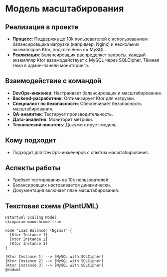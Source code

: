 # Модель масштабирования

## Реализация в проекте
- **Процесс**: Поддержка до 10k пользователей с использованием балансировщика нагрузки (например, Nginx) и нескольких экземпляров Ktor, подключённых к MySQL.
- **Реализация**: Балансировщик распределяет запросы, каждый экземпляр Ktor взаимодействует с MySQL через SQLCipher. Тёмная тема в админ-панели мониторинга.

## Взаимодействие с командой
- **DevOps-инженер**: Настраивает балансировщик и масштабирование.
- **Backend-разработчик**: Оптимизирует Ktor для нагрузки.
- **Специалист по безопасности**: Обеспечивает безопасность масштабирования.
- **QA-аналитик**: Тестирует производительность.
- **Дата-аналитик**: Мониторит метрики.
- **Технический писатель**: Документирует модель.

## Кому подходит
- Подходит для DevOps-инженеров с опытом масштабирования.

## Аспекты работы
- Требует тестирования на 10k пользователей.
- Балансировщик настраивается динамически.
- Документация включает план масштабирования.

## Текстовая схема (PlantUML)
```plantuml
@startuml Scaling Model
skinparam monochrome true

node "Load Balancer (Nginx)" {
  [Ktor Instance 1]
  [Ktor Instance 2]
  [Ktor Instance 3]
}

[Ktor Instance 1] --> [MySQL with SQLCipher]
[Ktor Instance 2] --> [MySQL with SQLCipher]
[Ktor Instance 3] --> [MySQL with SQLCipher]
@enduml
``` 